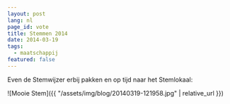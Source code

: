 ```yaml
---
layout: post
lang: nl
page_id: vote
title: Stemmen 2014
date: 2014-03-19
tags:
  - maatschappij
featured: false
---
```


Even de Stemwijzer erbij pakken en op tijd naar het Stemlokaal:

![Mooie Stem]({{ "/assets/img/blog/20140319-121958.jpg" | relative_url }})
